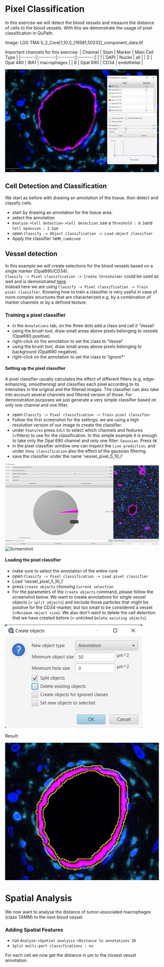 # Pixel Classification

In this exercise we will detect the blood vessels and measure the distance of cells to the blood vessels.
With this we demonstrate the usage of pixel classification in QuPath.

Image: LGG TMA 5_2_Core[1,10,I]_[19581,50232]_component_data.tif

Important channels for this exercise:
| Channel | Stain | Marker |  Main Cell Type |
|--------|:--------:|:--------:|:--------:|
| 1 | DAPI |  Nuclei | all |
| 2 | Opal 480 |    IBA1   | macrophages |
| 8 | Opal 690 |    CD34   | endothelial |

![](img/screenshot_pixelclassification.png?raw=true "Screenshot")


## Cell Detection and Classification
We start as before with drawing an annotation of the tissue, then detect and classify cells.
* start by drawing an annotation for the tissue area.
* select the annotation
* `Analyze->Cell detection->Cell detection`: use a `Threshold : 0.5`and `Cell epansion : 2.5µm`
* open `Classify -> Object classification -> Load object classifier`
* Apply the classifier `TAMM_combined`

## Vessel detection
In this example we will create selections for the blood vessels based on a single marker (Opal690/CD34).  
`Classify -> Pixel classification -> Create thresholder` could be used as well and is demonstrated [here](https://www.youtube.com/watch?v=WTAgXpuuqNY&t=1443s).  
Instead here we are using `Classify -> Pixel classification -> Train pixel classifier`. Knowing how to train a classifier is very useful in case of more complex structures that are characterized e.g. by a combination of marker channels or by a defined texture.

### Training a pixel classifier

* in the `Annotations` tab, on the three dots add a class and call it 'Vessel' 
* using the brush tool, draw small areas above pixels belonging to vessels (Opal690 positive).
* right-click on the annotation to set the class to 'Vessel'
* using the brush tool, draw small areas above pixels belonging to background (Opal690 negative).
* right-click on the annotation to set the class to 'Ignore*'

#### Setting up the pixel classifier
A pixel classifier usually calculates the effect of different filters (e.g. edge-enhancing, smoothening) and classifies each pixel according to its intensities in the original and the filtered images. The classifier can also take into account several channels and filtered version of those.
For demonstration purposes we just generate a very simple classifier based on only one channel and one filter.

* open `Classify -> Pixel classification -> Train pixel classifier`
* Follow the first screenshot for the settings: we are using a high resolution version of our image to create the classifier.
* under `Features` press `Edit` to select which channels and features (=filters) to use for the classification. In this simple example it is enough to take only the Opal 690 channel and only one filter: `Gaussian`. Press `OK`
* in the pixel classifier window one can inspect the `Live prediction`, and under `Show classification` also the effect of the gaussian filtering.
* save the classifier under the name 'vessel_pixel_5_10_I'

![](img/screenshot_pixelclassifier.png?raw=true "Screenshot")
![](img/screenshot_features.1.png?raw=true "Screenshot")


#### Loading the pixel classifier
* make sure to select the annotation of the entire core
* open `Classify -> Pixel classification -> Load pixel classifier`
* Load 'vessel_pixel_5_10_I'
* press `Create objects` choosing `Current selection`
* For the parameters of the `Create objects` command, please follow the screenshot below. We want to create annotations for single vessel objects (= `split objects`) and exclude those particles that might be positive for the CD34-marker, but too small to be considered a vessel (=`Minimum object size`). We also don't want to delete the cell detection that we have created before (= unticked `Delete existing objects`).

![](img/screenshot_createObjects.png?raw=true "Screenshot")

Result:

![](img/screenshot_pixelclassifier_result.png?raw=true "Screenshot")

# Spatial Analysis
We now want to analyse the distance of tumor-associated macrophages (class *TAMM*) to the next blood vessel.


### Adding Spatial Features
* run  `Analyze->Spatial analysis->Distance to annotations 2D`
* `Split multi-part classifications : no`

For each cell we now get the distance in µm to the closest vessel annotation.

